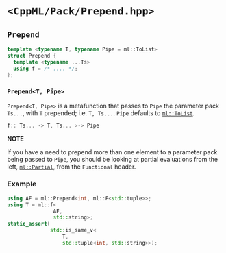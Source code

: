 # `<CppML/Pack/Prepend.hpp>`

## `Prepend`

```c++
template <typename T, typename Pipe = ml::ToList>
struct Prepend {
  template <typename ...Ts>
  using f = /* .... */;
};
```
### `Prepend<T, Pipe>`

`Prepend<T, Pipe>` is a metafunction that passes to `Pipe` the parameter pack `Ts...`, with `T` prepended; i.e. `T, Ts...`. `Pipe` defaults to [`ml::ToList`](../Functional/ToList.md).

```c++
f:: Ts... -> T, Ts... >-> Pipe
```

**NOTE**

If you have a need to prepend more than one element to a parameter pack being passed to `Pipe`, you should be looking at partial evaluations from the left, [`ml::Partial`](../Functional/Partial.md), from the `Functional` header.

### Example

```c++
using AF = ml::Prepend<int, ml::F<std::tuple>>;
using T = ml::f<
               AF,
               std::string>;
static_assert(
              std::is_same_v<
                  T,
                  std::tuple<int, std::string>>);

```
